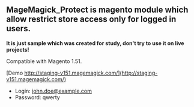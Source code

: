 MageMagick_Protect is magento module which allow restrict store access only for logged in users.
------------------------

**It is just sample which was created for study, don't try to use it on live projects!**

Compatible with  Magento 1.51.

[Demo http://staging-v151.magemagick.com/](http://staging-v151.magemagick.com/)
* Login: john.doe@example.com
* Password: qwerty
